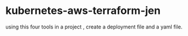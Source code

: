 # kubernetes-aws-terraform-jen
using this four tools in a project , create a deployment file and a yaml file. 
